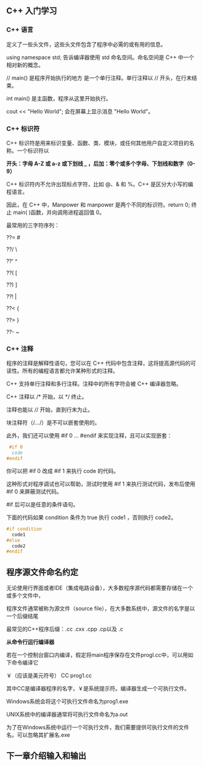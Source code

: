 ## C++ 入门学习

### C++ 语言

定义了一些头文件，这些头文件包含了程序中必需的或有用的信息。

 using namespace std; 告诉编译器使用 std 命名空间。命名空间是 C++ 中一个相对新的概念。
 
// main() 是程序开始执行的地方 是一个单行注释。单行注释以 // 开头，在行末结束。

 int main() 是主函数，程序从这里开始执行。
 
 cout << "Hello World"; 会在屏幕上显示消息 "Hello World"。

### C++ 标识符

C++ 标识符是用来标识变量、函数、类、模块，或任何其他用户自定义项目的名称。一个标识符以

**开头：字母 A-Z 或 a-z 或下划线 _ ，后加：零个或多个字母、下划线和数字（0-9）**

C++ 标识符内不允许出现标点字符，比如 @、& 和 %。C++ 是区分大小写的编程语言。

因此，在 C++ 中，Manpower 和 manpower 是两个不同的标识符。return 0; 终止 main( )函数，并向调用进程返回值 0。

最常用的三字符序列：

??= 	 #      

??/	  \      

??'   ^       

??(  	[

??)  	]     

??!	  |      

??<  	{      

??>  	}

??-  	~

### C++ 注释

程序的注释是解释性语句，您可以在 C++ 代码中包含注释，这将提高源代码的可读性。所有的编程语言都允许某种形式的注释。

C++ 支持单行注释和多行注释。注释中的所有字符会被 C++ 编译器忽略。

C++ 注释以 /* 开始，以 */ 终止。

注释也能以 // 开始，直到行末为止。

块注释符（/*...*/）是不可以嵌套使用的。

此外，我们还可以使用 #if 0 ... #endif 来实现注释，且可以实现嵌套：
 ```C++
  #if 0
   code
#endif 
```
你可以把 #if 0 改成 #if 1 来执行 code 的代码。

这种形式对程序调试也可以帮助，测试时使用 #if 1 来执行测试代码，发布后使用 #if 0 来屏蔽测试代码。

#if 后可以是任意的条件语句。

下面的代码如果 condition 条件为 true 执行 code1 ，否则执行 code2。
```C++
#if condition
  code1
#else
  code2
#endif
```
## 程序源文件命名约定
无论使用行界面或者IDE（集成电路设备），大多数程序源代码都需要存储在一个或多个文件中，

程序文件通常被称为源文件（source file），在大多数系统中，源文件的名字是以一个后缀结尾

最常见的C++程序后缀：.cc .cxx .cpp .cp以及 .c

**从命令行运行编译器**

若在一个控制台窗口内编译，假定将main程序保存在文件progl.cc中，可以用如下命令编译它

￥（应该是美元符号） CC prog1.cc

其中CC是编译器程序的名字，￥是系统提示符。编译器生成一个可执行文件。

Windows系统会将这个可执行文件命名为prog1.exe

UNIX系统中的编译器通常将可执行文件命名为a.out

为了在Windows系统中运行一个可执行文件，我们需要提供可执行文件的文件名。可以忽略其扩展名.exe

## 下一章介绍输入和输出


